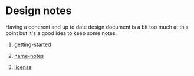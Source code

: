 Design notes
============

Having a coherent and up to date design document is a bit too much at this point
but it's a good idea to keep some notes.

1. [getting-started](./202409-001-getting-started.md)

2. [name-notes](./202409-naming.md)

3. [license](./202410-license.md)
